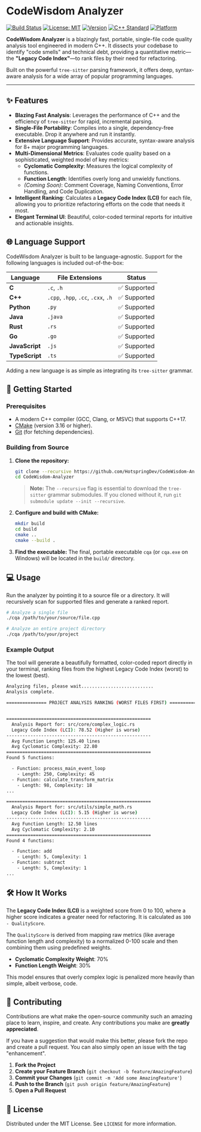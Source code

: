 # CodeWisdom Analyzer

[![Build Status](https://img.shields.io/badge/build-passing-brightgreen)](https://github.com/HotspringDev/CodeWisdom-Analyzer)
[![License: MIT](https://img.shields.io/badge/License-MIT-yellow.svg)](https://opensource.org/licenses/MIT)
[![Version](https://img.shields.io/badge/version-1.0.0-blue.svg)](https://github.com/HotspringDev/CodeWisdom-Analyzer)
[![C++ Standard](https://img.shields.io/badge/C%2B%2B-17-blue.svg)](https://isocpp.org/)
[![Platform](https://img.shields.io/badge/platform-linux%20%7C%20windows%20%7C%20macos-lightgrey.svg)](https://github.com/HotspringDev/CodeWisdom-Analyzer)

**CodeWisdom Analyzer** is a blazingly fast, portable, single-file code quality analysis tool engineered in modern C++. It dissects your codebase to identify "code smells" and technical debt, providing a quantitative metric—the **"Legacy Code Index"**—to rank files by their need for refactoring.

Built on the powerful `tree-sitter` parsing framework, it offers deep, syntax-aware analysis for a wide array of popular programming languages.

---

## ✨ Features

- **Blazing Fast Analysis**: Leverages the performance of C++ and the efficiency of `tree-sitter` for rapid, incremental parsing.
- **Single-File Portability**: Compiles into a single, dependency-free executable. Drop it anywhere and run it instantly.
- **Extensive Language Support**: Provides accurate, syntax-aware analysis for 8+ major programming languages.
- **Multi-Dimensional Metrics**: Evaluates code quality based on a sophisticated, weighted model of key metrics:
  - **Cyclomatic Complexity**: Measures the logical complexity of functions.
  - **Function Length**: Identifies overly long and unwieldy functions.
  - _(Coming Soon)_: Comment Coverage, Naming Conventions, Error Handling, and Code Duplication.
- **Intelligent Ranking**: Calculates a **Legacy Code Index (LCI)** for each file, allowing you to prioritize refactoring efforts on the code that needs it most.
- **Elegant Terminal UI**: Beautiful, color-coded terminal reports for intuitive and actionable insights.

## 🌐 Language Support

CodeWisdom Analyzer is built to be language-agnostic. Support for the following languages is included out-of-the-box:

| Language       | File Extensions                     | Status       |
| -------------- | ----------------------------------- | ------------ |
| **C**          | `.c`, `.h`                          | ✅ Supported |
| **C++**        | `.cpp`, `.hpp`, `.cc`, `.cxx`, `.h` | ✅ Supported |
| **Python**     | `.py`                               | ✅ Supported |
| **Java**       | `.java`                             | ✅ Supported |
| **Rust**       | `.rs`                               | ✅ Supported |
| **Go**         | `.go`                               | ✅ Supported |
| **JavaScript** | `.js`                               | ✅ Supported |
| **TypeScript** | `.ts`                               | ✅ Supported |

Adding a new language is as simple as integrating its `tree-sitter` grammar.

## 🚀 Getting Started

### Prerequisites

- A modern C++ compiler (GCC, Clang, or MSVC) that supports C++17.
- [CMake](https://cmake.org/) (version 3.16 or higher).
- [Git](https://git-scm.com/) (for fetching dependencies).

### Building from Source

1. **Clone the repository:**

    ```bash
    git clone --recursive https://github.com/HotspringDev/CodeWisdom-Analyzer.git
    cd CodeWisdom-Analyzer
    ```

    > **Note:** The `--recursive` flag is essential to download the `tree-sitter` grammar submodules. If you cloned without it, run `git submodule update --init --recursive`.

2. **Configure and build with CMake:**

    ```bash
    mkdir build
    cd build
    cmake ..
    cmake --build .
    ```

3. **Find the executable:**
    The final, portable executable `cqa` (or `cqa.exe` on Windows) will be located in the `build/` directory.

## 💻 Usage

Run the analyzer by pointing it to a source file or a directory. It will recursively scan for supported files and generate a ranked report.

```bash
# Analyze a single file
./cqa /path/to/your/source/file.cpp

# Analyze an entire project directory
./cqa /path/to/your/project
```

### Example Output

The tool will generate a beautifully formatted, color-coded report directly in your terminal, ranking files from the highest Legacy Code Index (worst) to the lowest (best).

```bash
Analyzing files, please wait...........................
Analysis complete.

=============== PROJECT ANALYSIS RANKING (WORST FILES FIRST) ===============


======================================================
  Analysis Report for: src/core/complex_logic.rs
  Legacy Code Index (LCI): 78.52 (Higher is worse)
------------------------------------------------------
  Avg Function Length: 125.40 lines
  Avg Cyclomatic Complexity: 22.80
======================================================
Found 5 functions:

  - Function: process_main_event_loop
    - Length: 250, Complexity: 45
  - Function: calculate_transform_matrix
    - Length: 98, Complexity: 18
...

======================================================
  Analysis Report for: src/utils/simple_math.rs
  Legacy Code Index (LCI): 5.15 (Higher is worse)
------------------------------------------------------
  Avg Function Length: 12.50 lines
  Avg Cyclomatic Complexity: 2.10
======================================================
Found 4 functions:

  - Function: add
    - Length: 5, Complexity: 1
  - Function: subtract
    - Length: 5, Complexity: 1
...
```

## 🛠️ How It Works

The **Legacy Code Index (LCI)** is a weighted score from 0 to 100, where a higher score indicates a greater need for refactoring. It is calculated as `100 - QualityScore`.

The `QualityScore` is derived from mapping raw metrics (like average function length and complexity) to a normalized 0-100 scale and then combining them using predefined weights.

- **Cyclomatic Complexity Weight**: 70%
- **Function Length Weight**: 30%

This model ensures that overly complex logic is penalized more heavily than simple, albeit verbose, code.

## 🌱 Contributing

Contributions are what make the open-source community such an amazing place to learn, inspire, and create. Any contributions you make are **greatly appreciated**.

If you have a suggestion that would make this better, please fork the repo and create a pull request. You can also simply open an issue with the tag "enhancement".

1. **Fork the Project**
2. **Create your Feature Branch** (`git checkout -b feature/AmazingFeature`)
3. **Commit your Changes** (`git commit -m 'Add some AmazingFeature'`)
4. **Push to the Branch** (`git push origin feature/AmazingFeature`)
5. **Open a Pull Request**

## 📜 License

Distributed under the MIT License. See `LICENSE` for more information.
